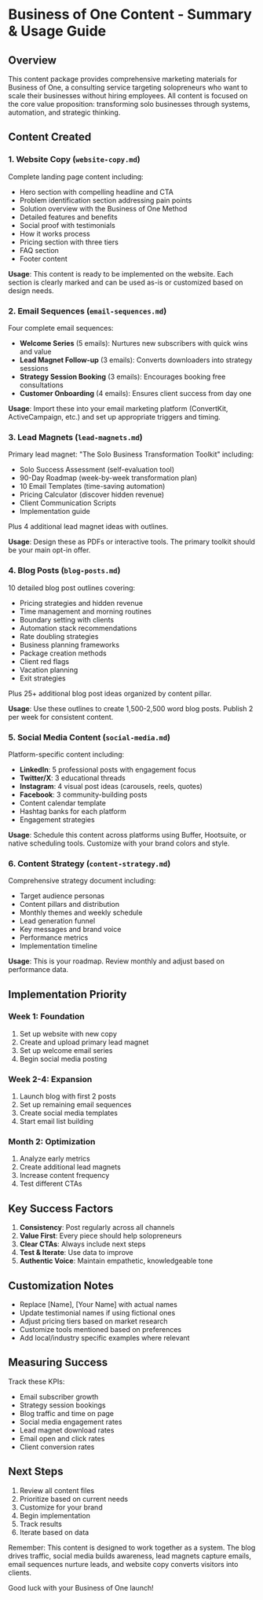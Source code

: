 # Business of One Content - Summary & Usage Guide

## Overview

This content package provides comprehensive marketing materials for Business of One, a consulting service targeting solopreneurs who want to scale their businesses without hiring employees. All content is focused on the core value proposition: transforming solo businesses through systems, automation, and strategic thinking.

## Content Created

### 1. Website Copy (`website-copy.md`)
Complete landing page content including:
- Hero section with compelling headline and CTA
- Problem identification section addressing pain points
- Solution overview with the Business of One Method
- Detailed features and benefits
- Social proof with testimonials
- How it works process
- Pricing section with three tiers
- FAQ section
- Footer content

**Usage**: This content is ready to be implemented on the website. Each section is clearly marked and can be used as-is or customized based on design needs.

### 2. Email Sequences (`email-sequences.md`)
Four complete email sequences:
- **Welcome Series** (5 emails): Nurtures new subscribers with quick wins and value
- **Lead Magnet Follow-up** (3 emails): Converts downloaders into strategy sessions
- **Strategy Session Booking** (3 emails): Encourages booking free consultations
- **Customer Onboarding** (4 emails): Ensures client success from day one

**Usage**: Import these into your email marketing platform (ConvertKit, ActiveCampaign, etc.) and set up appropriate triggers and timing.

### 3. Lead Magnets (`lead-magnets.md`)
Primary lead magnet: "The Solo Business Transformation Toolkit" including:
- Solo Success Assessment (self-evaluation tool)
- 90-Day Roadmap (week-by-week transformation plan)
- 10 Email Templates (time-saving automation)
- Pricing Calculator (discover hidden revenue)
- Client Communication Scripts
- Implementation guide

Plus 4 additional lead magnet ideas with outlines.

**Usage**: Design these as PDFs or interactive tools. The primary toolkit should be your main opt-in offer.

### 4. Blog Posts (`blog-posts.md`)
10 detailed blog post outlines covering:
- Pricing strategies and hidden revenue
- Time management and morning routines
- Boundary setting with clients
- Automation stack recommendations
- Rate doubling strategies
- Business planning frameworks
- Package creation methods
- Client red flags
- Vacation planning
- Exit strategies

Plus 25+ additional blog post ideas organized by content pillar.

**Usage**: Use these outlines to create 1,500-2,500 word blog posts. Publish 2 per week for consistent content.

### 5. Social Media Content (`social-media.md`)
Platform-specific content including:
- **LinkedIn**: 5 professional posts with engagement focus
- **Twitter/X**: 3 educational threads
- **Instagram**: 4 visual post ideas (carousels, reels, quotes)
- **Facebook**: 3 community-building posts
- Content calendar template
- Hashtag banks for each platform
- Engagement strategies

**Usage**: Schedule this content across platforms using Buffer, Hootsuite, or native scheduling tools. Customize with your brand colors and style.

### 6. Content Strategy (`content-strategy.md`)
Comprehensive strategy document including:
- Target audience personas
- Content pillars and distribution
- Monthly themes and weekly schedule
- Lead generation funnel
- Key messages and brand voice
- Performance metrics
- Implementation timeline

**Usage**: This is your roadmap. Review monthly and adjust based on performance data.

## Implementation Priority

### Week 1: Foundation
1. Set up website with new copy
2. Create and upload primary lead magnet
3. Set up welcome email series
4. Begin social media posting

### Week 2-4: Expansion
1. Launch blog with first 2 posts
2. Set up remaining email sequences
3. Create social media templates
4. Start email list building

### Month 2: Optimization
1. Analyze early metrics
2. Create additional lead magnets
3. Increase content frequency
4. Test different CTAs

## Key Success Factors

1. **Consistency**: Post regularly across all channels
2. **Value First**: Every piece should help solopreneurs
3. **Clear CTAs**: Always include next steps
4. **Test & Iterate**: Use data to improve
5. **Authentic Voice**: Maintain empathetic, knowledgeable tone

## Customization Notes

- Replace [Name], [Your Name] with actual names
- Update testimonial names if using fictional ones
- Adjust pricing tiers based on market research
- Customize tools mentioned based on preferences
- Add local/industry specific examples where relevant

## Measuring Success

Track these KPIs:
- Email subscriber growth
- Strategy session bookings
- Blog traffic and time on page
- Social media engagement rates
- Lead magnet download rates
- Email open and click rates
- Client conversion rates

## Next Steps

1. Review all content files
2. Prioritize based on current needs
3. Customize for your brand
4. Begin implementation
5. Track results
6. Iterate based on data

Remember: This content is designed to work together as a system. The blog drives traffic, social media builds awareness, lead magnets capture emails, email sequences nurture leads, and website copy converts visitors into clients.

Good luck with your Business of One launch!